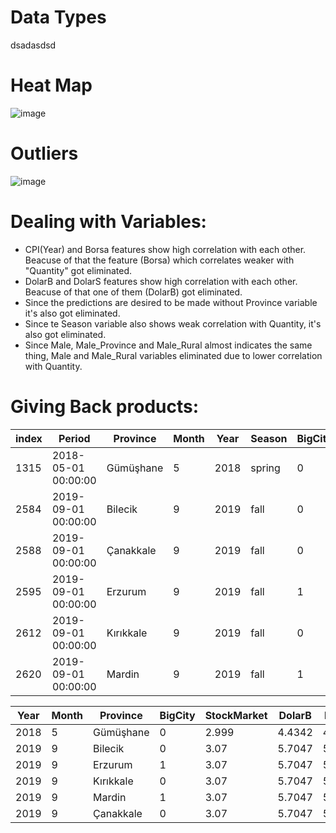 # Data Types 

dsadasdsd

# Heat Map

![image](https://user-images.githubusercontent.com/71854717/161548353-c06258a2-ac50-40f0-af19-beff196ca4c2.png)

# Outliers

![image](https://user-images.githubusercontent.com/71854717/161548548-27cc36c1-9847-4b7d-9bbd-247f6bf2a962.png)

# Dealing with Variables:

 * CPI(Year) and Borsa features show high correlation with each other. Beacuse of that the feature (Borsa) which correlates weaker with "Quantity" got eliminated.
 * DolarB and DolarS features show high correlation with each other. Beacuse of that one of them (DolarB) got eliminated.
 * Since the predictions are desired to be made without Province variable it's also got eliminated.
 * Since te Season variable also shows weak correlation with Quantity, it's also got eliminated.
 * Since Male, Male_Province and Male_Rural almost indicates the same thing, Male and Male_Rural variables eliminated due to lower correlation with Quantity.

# Giving Back products:

|index|Period|Province|Month|Year|Season|BigCity|Region|StockMarket|DolarB|DolarS|CPI\(Year)|CPI\(Month)|Male|Male\_Province|Male\_Rural|Trends\_Eczacıbaşı|Trends\_Prostat|Med\_Deg|Quantity|
|---|---|---|---|---|---|---|---|---|---|---|---|---|---|---|---|---|---|---|---|
|1315|2018-05-01 00:00:00|Gümüşhane|5|2018|spring|0|BS|2\.999|4\.4342|4\.4422|12\.15|1\.62|84585\.0|52299\.0|32286\.0|0|0|15\.2|-2\.0|
|2584|2019-09-01 00:00:00|Bilecik|9|2019|fall|0|MA|3\.07|5\.7047|5\.715|9\.26|0\.99|61485\.0|92273\.0|20978\.0|0|0|19\.2|-6\.0|
|2588|2019-09-01 00:00:00|Çanakkale|9|2019|fall|0|MA|3\.07|5\.7047|5\.715|9\.26|0\.99|1216490\.0|163780\.0|108566\.0|0|0|23\.4|-1\.0|
|2595|2019-09-01 00:00:00|Erzurum|9|2019|fall|1|EA|3\.07|5\.7047|5\.715|9\.26|0\.99|185788\.0|380779\.0|0\.0|0|0|14\.5|-22\.0|
|2612|2019-09-01 00:00:00|Kırıkkale|9|2019|fall|0|CE|3\.07|5\.7047|5\.715|9\.26|0\.99|152694\.0|132337\.0|52761\.0|0|38|20\.7|-7\.0|
|2620|2019-09-01 00:00:00|Mardin|9|2019|fall|1|SE|3\.07|5\.7047|5\.715|9\.26|0\.99|542072\.0|916076\.0|0\.0|0|0|25\.8|-4\.0|

|Year|Month|Province|BigCity|StockMarket|DolarB|DolarS|CPI\(Year)|CPI\(Month)|Male|Male\_Province|Male\_Rural|Trends\_Eczacıbaşı|Trends\_Prostat|Med\_Deg|Quantity|
|---|---|---|---|---|---|---|---|---|---|---|---|---|---|---|---|
|2018|5|Gümüşhane|0|2\.999|4\.4342|4\.4422|12\.15|1\.62|84585\.0|52299\.0|32286\.0|0|0|15\.2|-2\.0|
|2019|9|Bilecik|0|3\.07|5\.7047|5\.715|9\.26|0\.99|61485\.0|92273\.0|20978\.0|0|0|19\.2|-6\.0|
|2019|9|Erzurum|1|3\.07|5\.7047|5\.715|9\.26|0\.99|185788\.0|380779\.0|0\.0|0|0|14\.5|-22\.0|
|2019|9|Kırıkkale|0|3\.07|5\.7047|5\.715|9\.26|0\.99|152694\.0|132337\.0|52761\.0|0|38|20\.7|-7\.0|
|2019|9|Mardin|1|3\.07|5\.7047|5\.715|9\.26|0\.99|542072\.0|916076\.0|0\.0|0|0|25\.8|-4\.0|
|2019|9|Çanakkale|0|3\.07|5\.7047|5\.715|9\.26|0\.99|1216490\.0|163780\.0|108566\.0|0|0|23\.4|-1\.0|

